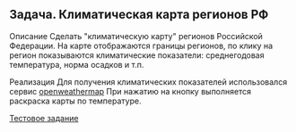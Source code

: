 ## Задача. Климатическая карта регионов РФ

Описание
Сделать "климатическую карту" регионов Российской Федерации. На карте отображаются границы регионов, по клику на регион показываются климатические показатели: среднегодовая температура, норма осадков и т.п.

Реализация
Для получения климатических показателей использовался сервис [openweathermap](http://openweathermap.org)
При нажатию на кнопку выполняется раскраска карты по температуре.

[Тестовое задание](http://vladimir-rybalko.github.io/climateMap/index.html)


